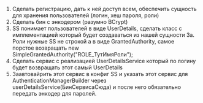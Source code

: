 1. Сделать регистрацию, дать к ней доступ всем, обеспечить сущность для хранения пользователей (логин, хеш пароля, роли)
2. Сделать бин с энкодером (разумно BCrypt)
3. SS понимает пользователей в виде UserDetails, сделать класс с имплементацией который будет создаваться из нашей сущности
3а. Роли нужные SS не строкой а в виде GrantedAuthority, самое порстое возвращать new SimpleGrantedAuthority("ROLE_ТутИмяРоли");
4. Сделать сервис с реализацией UserDetailsService который по логину будет возвращать этот самый UserDetails
5. Заавтовайрить этот сервис в конфиг SS и указать этот сервис для AuthenticationManagerBuilder через userDetailsService(БинСервисаСюда) и после него обязательно передать энкодер для паролей.
